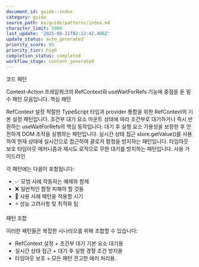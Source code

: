 ```yaml
---
document_id: guide--index
category: guide
source_path: ko/guide/patterns/index.md
character_limit: 5000
last_update: '2025-08-21T02:13:42.406Z'
update_status: auto_generated
priority_score: 95
priority_tier: high
completion_status: completed
workflow_stage: content_generated
---
```

코드 패턴

Context-Action 프레임워크의 RefContext와 useWaitForRefs 기능에 중점을 둔 필수 패턴 모음입니다. 핵심 패턴

RefContext 설정
적절한 TypeScript 타입과 provider 통합을 위한 RefContext의 기본 설정 패턴입니다. 조건부 대기
요소 마운트 상태에 따라 조건부로 대기하거나 즉시 반환하는 useWaitForRefs의 핵심 동작입니다. 대기 후 실행
요소 가용성을 보장한 후 안전하게 DOM 조작을 실행하는 패턴입니다. 실시간 상태 접근
store.getValue()를 사용하여 현재 상태에 실시간으로 접근하여 클로저 함정을 방지하는 패턴입니다. 타임아웃 보호
타임아웃 메커니즘과 재시도 로직으로 무한 대기를 방지하는 패턴입니다. 사용 가이드라인

각 패턴에는 다음이 포함됩니다:
- ✅ 모범 사례 작동하는 예제와 함께
- ❌ 일반적인 함정 피해야 할 것들
- 🎯 사용 사례 패턴을 적용할 시기
- ⚡ 성능 고려사항 및 최적화 팁

패턴 조합

이러한 패턴들은 복잡한 시나리오를 위해 조합할 수 있습니다:
- RefContext 설정 + 조건부 대기 기본 요소 대기용
- 실시간 상태 접근 + 대기 후 실행 경쟁 조건 방지용
- 타임아웃 보호 + 모든 패턴 견고한 에러 처리용.
